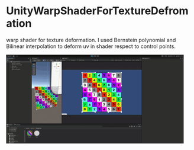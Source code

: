 # UnityWarpShaderForTextureDefromation

warp shader for texture deformation. I used Bernstein polynomial and Bilinear interpolation to deform uv in shader respect to control points.


![alt-text](https://github.com/mahdipo/UnityWarpShaderForTextureDefromation/blob/main/warp_texture_unity_preview_480p.gif)



